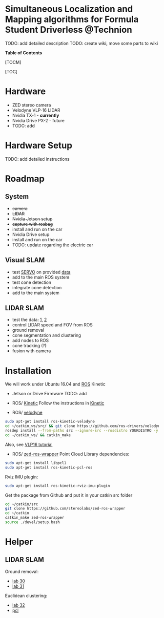# Simultaneous Localization and Mapping algorithms for Formula Student Driverless @Technion
TODO: add detailed description
TODO: create wiki, move some parts to wiki

**Table of Contents**

[TOCM]

[TOC]


# Hardware
- ZED stereo camera
- Velodyne VLP-16 LIDAR
- Nvidia TX-1            - **currently**
- Nvidia Drive PX-2   - future
- TODO: add

# Hardware Setup
TODO: add detailed instructions

# Roadmap

## System
- ~~camera~~
- ~~LIDAR~~
- ~~Nvidia Jetson setup~~
- ~~capture with rosbag~~
- install and run on the car
- Nvidia Drive setup
- install and run on the car
- TODO: update regarding the electric car

## Visual SLAM
- test [SERVO](https://github.com/grafue/SERVO/) on provided [data](https://github.com/grafue/SERVO/tree/master/Examples/ROS)
- add to the main ROS system
- test cone detection
- integrate cone detection
- add to the main system

## LIDAR SLAM
- test the data: [1](https://www.dropbox.com/s/7x75ks6vo2npfv3/AMZ_driverless_2017_dataset.bag.tar.gz?dl=0), [2](https://github.com/eufsa/datasets)
- control LIDAR speed and FOV from ROS
- ground removal
- cone segmentation and clustering
- add nodes to ROS
- cone tracking (?)
- fusion with camera

# Installation
We will work under Ubuntu 16.04 and [ROS] Kinetic

- Jetson or Drive Firmware
TODO: add

- ROS/ [Kinetic] 
Follow the instructions in [Kinetic] 

- ROS/ [velodyne]
``` sh
sudo apt-get install ros-kinetic-velodyne
cd ~/catkin_ws/src/ && git clone https://github.com/ros-drivers/velodyne.git
rosdep install --from-paths src --ignore-src --rosdistro YOURDISTRO -y
cd ~/catkin_ws/ && catkin_make
```
Also, see [VLP16 tutorial]

- ROS/ [zed-ros-wrapper]
Point Cloud Library dependencies:
``` sh
sudo apt-get install libpcl1
sudo apt-get install ros-kinetic-pcl-ros 
```
Rviz IMU plugin: 
``` sh
sudo apt-get install ros-kinetic-rviz-imu-plugin
```
Get the package from Github and put it in your catkin src folder
``` sh
cd ~/catkin/src
git clone https://github.com/stereolabs/zed-ros-wrapper
cd ~/catkin
catkin_make zed-ros-wrapper
source ./devel/setup.bash
```

# Helper
## LIDAR SLAM
Ground removal:
- [lab 30](https://github.com/cse481wi18/cse481wi18/wiki/Lab-30%3A-Introduction-to-point-cloud-processing)
- [lab 31](https://github.com/cse481wi18/cse481wi18/wiki/Lab-31%3A-Planar-segmentation)

Euclidean clustering:
- [lab 32](https://github.com/cse481wi18/cse481wi18/wiki/Lab-32%3A-Euclidean-clustering)
- [pcl](http://pointclouds.org/documentation/tutorials/conditional_euclidean_clustering.php)

 [ROS]: <http://wiki.ros.org/>
 [Kinetic]: <http://wiki.ros.org/kinetic/Installation/Ubuntu>
 [zed-ros-wrapper]: <http://http://wiki.ros.org/zed-ros-wrapper>
 [velodyne]: <http://http://wiki.ros.org/velodyne>
 [VLP16 tutorial]: <http://http://wiki.ros.org/velodyne/Tutorials/Getting%20Started%20with%20the%20Velodyne%20VLP16>
